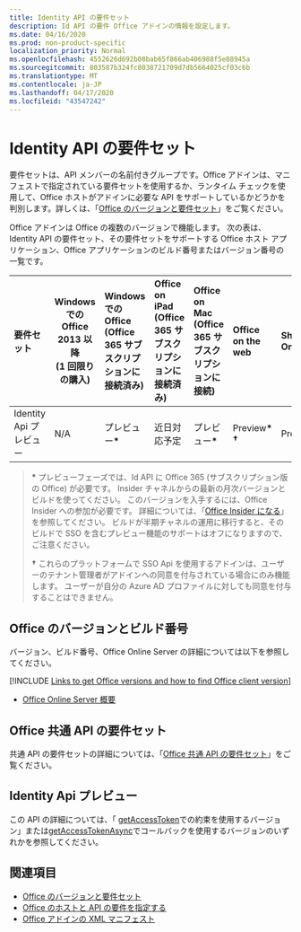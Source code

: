 ```yaml
---
title: Identity API の要件セット
description: Id API の要件 Office アドインの情報を設定します。
ms.date: 04/16/2020
ms.prod: non-product-specific
localization_priority: Normal
ms.openlocfilehash: 4552626d692b08bab65f866ab406988f5e88945a
ms.sourcegitcommit: 803587b324fc8038721709d7db5664025cf03c6b
ms.translationtype: MT
ms.contentlocale: ja-JP
ms.lasthandoff: 04/17/2020
ms.locfileid: "43547242"
---
```

# <a name="identity-api-requirement-sets"></a>Identity API の要件セット

要件セットは、API メンバーの名前付きグループです。Office アドインは、マニフェストで指定されている要件セットを使用するか、ランタイム チェックを使用して、Office ホストがアドインに必要な API をサポートしているかどうかを判別します。詳しくは、「[Office のバージョンと要件セット](../../develop/office-versions-and-requirement-sets.md)」をご覧ください。

Office アドインは Office の複数のバージョンで機能します。 次の表は、Identity API の要件セット、その要件セットをサポートする Office ホスト アプリケーション、Office アプリケーションのビルド番号またはバージョン番号の一覧です。

|  要件セット  | Windows での Office 2013 以降<br>(1 回限りの購入) | Windows での Office<br>(Office 365 サブスクリプションに接続済み) |  Office on iPad<br>(Office 365 サブスクリプションに接続済み)  |  Office on Mac<br>(Office 365 サブスクリプションに接続)  | Office on the web  | SharePoint Online | OneDrive.com |Outlook.com および Exchange Online|
|:-----|-----|:-----|:-----|:-----|:-----|:-----|:-----|:-----|
| Identity Api プレビュー  | N/A | プレビュー<b>*</b> | 近日対応予定 | プレビュー<b>*</b> | Preview<b>* &#8224;</b> | Preview<b>* &#8224;</b>| 近日公開 | 近日公開 |

> **&#42;** プレビューフェーズでは、Id API に Office 365 (サブスクリプション版の Office) が必要です。 Insider チャネルからの最新の月次バージョンとビルドを使ってください。 このバージョンを入手するには、Office Insider への参加が必要です。 詳細については、「[Office Insider になる](https://insider.office.com)」を参照してください。 ビルドが半期チャネルの運用に移行すると、そのビルドで SSO を含むプレビュー機能のサポートはオフになりますので、ご注意ください。
>
> **&#8224;** これらのプラットフォームで SSO Api を使用するアドインは、ユーザーのテナント管理者がアドインへの同意を付与されている場合にのみ機能します。 ユーザーが自分の Azure AD プロファイルに対しても同意を付与することはできません。

## <a name="office-versions-and-build-numbers"></a>Office のバージョンとビルド番号

バージョン、ビルド番号、Office Online Server の詳細については以下を参照してください。

[!INCLUDE [Links to get Office versions and how to find Office client version](../../includes/links-get-office-versions-builds.md)]
- [Office Online Server 概要](/officeonlineserver/office-online-server-overview)

## <a name="office-common-api-requirement-sets"></a>Office 共通 API の要件セット

共通 API の要件セットの詳細については、「[Office 共通 API の要件セット](office-add-in-requirement-sets.md)」をご覧ください。

## <a name="identityapi-preview"></a>Identity Api プレビュー

この API の詳細については、「 [getAccessToken](/javascript/api/office-runtime/officeruntime.auth#getaccesstoken-options-)での約束を使用するバージョン」または[getAccessTokenAsync](/javascript/api/office/office.auth#getaccesstokenasync-options--callback-)でコールバックを使用するバージョンのいずれかを参照してください。

## <a name="see-also"></a>関連項目

- [Office のバージョンと要件セット](../../develop/office-versions-and-requirement-sets.md)
- [Office のホストと API の要件を指定する](../../develop/specify-office-hosts-and-api-requirements.md)
- [Office アドインの XML マニフェスト](../../develop/add-in-manifests.md)
